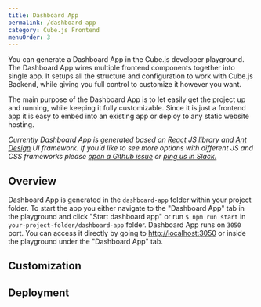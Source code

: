 ```yaml
---
title: Dashboard App
permalink: /dashboard-app
category: Cube.js Frontend
menuOrder: 3
---
```


You can generate a Dashboard App in the Cube.js developer playground. The
Dashboard App wires multiple frontend components together into single
app. It setups all the structure and configuration to work with Cube.js Backend, while giving you full control to customize it however you want.

The main purpose of the Dashboard App is to let easily get the project up and
running, while keeping it fully customizable. Since it is just a frontend app it
is easy to embed into an existing app or deploy to any static website hosting.

_Currently Dashboard App is generated based on [React](https://reactjs.org/) JS library and [Ant Design](https://ant.design/) UI framework. If you'd like to see more options with
 different JS and CSS frameworks please [open a Github issue](https://github.com/cube-js/cube.js/issues/new?assignees=&labels=&template=feature_request.md&title=) or [ping us in
 Slack.](https://slack.cube.dev)_

## Overview

Dashboard App is generated in the `dashboard-app` folder within your project folder. To start the app you either navigate to the "Dashboard App" tab in the playground and click "Start dashboard app" or run `$ npm run start` in `your-project-folder/dashboard-app` folder. Dashboard App runs on `3050` port. You can access it directly by going to [http://localhost:3050](http://localhost:3050) or inside the playground under the "Dashboard App" tab.

## Customization

## Deployment
